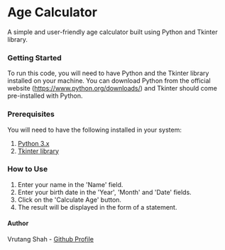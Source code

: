 # Age Calculator
A simple and user-friendly age calculator built using Python and Tkinter library.

### Getting Started

To run this code, you will need to have Python and the Tkinter library installed on your machine. You can download Python from the official website (https://www.python.org/downloads/) and Tkinter should come pre-installed with Python.


### Prerequisites

You will need to have the following installed in your system:
1. [Python 3.x](https://www.python.org/)
2. [Tkinter library](https://docs.python.org/3/library/tk.html)

### How to Use

1. Enter your name in the 'Name' field.
2. Enter your birth date in the 'Year', 'Month' and 'Date' fields.
3. Click on the 'Calculate Age' button.
4. The result will be displayed in the form of a statement.

#### Author
Vrutang Shah - 
[Github Profile](https://github.com/Vrutang-Shah)
